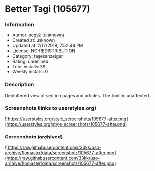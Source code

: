# Better Tagi (105677)

### Information
- Author: segv2 (unknown)
- Created at: unknown
- Updated at: 2/17/2018, 7:52:44 PM
- License: NO-REDISTRIBUTION
- Category: tagesanzeiger
- Rating: undefined
- Total installs: 39
- Weekly installs: 0


### Description
Decluttered view of section pages and articles. The front is unaffected.


### Screenshots (links to userstyles.org)
![https://userstyles.org/style_screenshots/105677-after.png](https://userstyles.org/style_screenshots/105677-after.png)


### Screenshots (archived)
![https://raw.githubusercontent.com/33kk/uso-archive/flomaster/data/screenshots/105677-after.png](https://raw.githubusercontent.com/33kk/uso-archive/flomaster/data/screenshots/105677-after.png)
